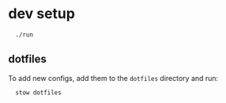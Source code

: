 # dev setup

```bash
  ./run
```

## dotfiles

To add new configs, add them to the `dotfiles` directory and run:

```bash
  stow dotfiles
```